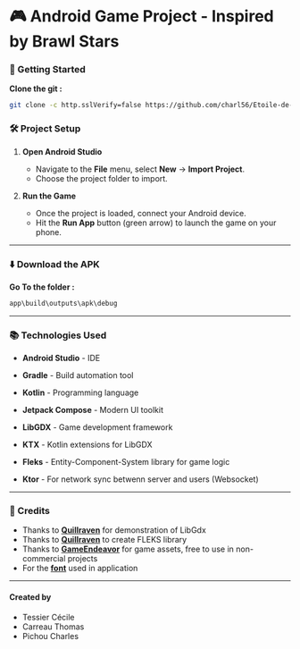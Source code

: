 # 🎮 Android Game Project - Inspired by Brawl Stars

### 🚀 Getting Started

**Clone the git :**

```bash
git clone -c http.sslVerify=false https://github.com/charl56/Etoile-de-Bagarre.git
```

### 🛠 Project Setup

1. **Open Android Studio**
   - Navigate to the **File** menu, select **New** -> **Import Project**.
   - Choose the project folder to import.

2. **Run the Game**
   - Once the project is loaded, connect your Android device.
   - Hit the **Run App** button (green arrow) to launch the game on your phone.


---

### ⬇️ Download the APK

**Go To the folder :**
``` bash
app\build\outputs\apk\debug
```

---

### 📚 Technologies Used

- **Android Studio** - IDE
- **Gradle** - Build automation tool
- **Kotlin** - Programming language

- **Jetpack Compose** - Modern UI toolkit
- **LibGDX** - Game development framework
- **KTX** - Kotlin extensions for LibGDX
- **Fleks** - Entity-Component-System library for game logic
- **Ktor** - For network sync betwenn server and users (Websocket)

--- 

### 📜 Credits

- Thanks to **[Quillraven](https://www.youtube.com/playlist?list=PLTKHCDn5RKK-_mX0s8BJNz7pQecR25689)** for demonstration of LibGdx
- Thanks to **[Quillraven](https://github.com/Quillraven/Fleks)** to create FLEKS library
- Thanks to **[GameEndeavor](https://game-endeavor.itch.io/mystic-woods)** for game assets, free to use in non-commercial projects
- For the **[font](https://craftpix.net/file-licenses/)** used in application


---

#### Created by
- Tessier Cécile
- Carreau Thomas
- Pichou Charles
